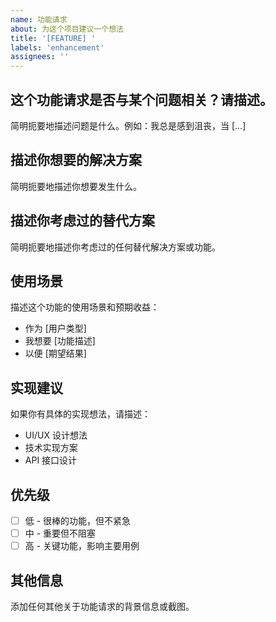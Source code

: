 ```yaml
---
name: 功能请求
about: 为这个项目建议一个想法
title: '[FEATURE] '
labels: 'enhancement'
assignees: ''
---
```


## 这个功能请求是否与某个问题相关？请描述。
简明扼要地描述问题是什么。例如：我总是感到沮丧，当 [...]

## 描述你想要的解决方案
简明扼要地描述你想要发生什么。

## 描述你考虑过的替代方案
简明扼要地描述你考虑过的任何替代解决方案或功能。

## 使用场景
描述这个功能的使用场景和预期收益：
- 作为 [用户类型]
- 我想要 [功能描述]
- 以便 [期望结果]

## 实现建议
如果你有具体的实现想法，请描述：
- UI/UX 设计想法
- 技术实现方案
- API 接口设计

## 优先级
- [ ] 低 - 很棒的功能，但不紧急
- [ ] 中 - 重要但不阻塞
- [ ] 高 - 关键功能，影响主要用例

## 其他信息
添加任何其他关于功能请求的背景信息或截图。 
